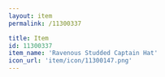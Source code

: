 ```yaml
---
layout: item
permalink: /11300337

title: Item
id: 11300337
item_name: 'Ravenous Studded Captain Hat'
icon_url: 'item/icon/11300147.png'
---
```


